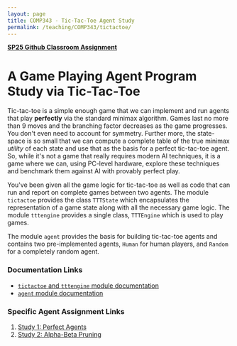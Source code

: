 ```yaml
---
layout: page
title: COMP343 - Tic-Tac-Toe Agent Study
permalink: /teaching/COMP343/tictactoe/
---
```


**[SP25 Github Classroom Assignment](https://classroom.github.com/a/ftYO47dE)**

# A Game Playing Agent Program Study via Tic-Tac-Toe  

Tic-tac-toe is a simple enough game that we can implement and run agents that play **perfectly** via the standard minimax algorithm. Games last no more than 9 moves and the branching factor decreases as the game progresses. You don't even need to account for symmetry. Further more, the state-space is so small that we can compute a complete table of the true minimax *utility* of each state and use that as the basis for a perfect tic-tac-toe agent. So, while it's not a game that really requires modern AI techniques, it is a game where we can, using PC-level hardware, explore these techniques and benchmark them against AI with provably perfect play. 

You've been given all the game logic for tic-tac-toe as well as code that can run and report on complete games between two agents. The module `tictactoe` provides the class `TTTState` which encapsulates the representation of a game state along with all the necessary game logic. The module `tttengine` provides a single class, `TTTEngine` which is used to play games. 

The module `agent` provides the basis for building tic-tac-toe agents and contains two pre-implemented agents, `Human` for human players, and `Random` for a completely random agent. 

### Documentation Links

*   [`tictactoe` and `tttengine` module documentation](/teaching/COMP343/tictactoe/tictactoe/)
*   [`agent` module documentation](/teaching/COMP343/tictactoe/agents/)

### Specific Agent Assignment Links

1.  [Study 1: Perfect Agents](/teaching/COMP343/tictactoe/study1/)
2.  [Study 2: Alpha-Beta Pruning](/teaching/COMP343/tictactoe/study2/)

